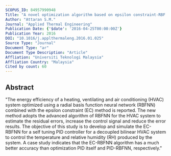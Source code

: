 ```yaml
---
SCOPUS_ID: 84957990948
Title: "A novel optimization algorithm based on epsilon constraint-RBF neural network for tuning PID controller in decoupled HVAC system"
Author: "Attaran S.M."
Journal: "Applied Thermal Engineering"
Publication Date: {'$date': '2016-04-25T00:00:00Z'}
Publication Year: 2016
DOI: "10.1016/j.applthermaleng.2016.01.025"
Source Type: "Journal"
Document Type: "ar"
Document Type Description: "Article"
Affliation: "Universiti Teknologi Malaysia"
Affliation Country: "Malaysia"
Cited by count: 60
---
```


## Abstract
"The energy efficiency of a heating, ventilating and air conditioning (HVAC) system optimized using a radial basis function neural network (RBFNN) combined with the epsilon constraint (EC) method is reported. The new method adopts the advanced algorithm of RBFNN for the HVAC system to estimate the residual errors, increase the control signal and reduce the error results. The objective of this study is to develop and simulate the EC-RBFNN for a self tuning PID controller for a decoupled bilinear HVAC system to control the temperature and relative humidity (RH) produced by the system. A case study indicates that the EC-RBFNN algorithm has a much better accuracy than optimization PID itself and PID-RBFNN, respectively."
